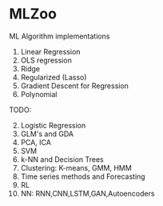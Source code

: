 # MLZoo

ML Algorithm implementations

1. Linear Regression
  1. OLS regression
  2. Ridge
  3. Regularized (Lasso)
  4. Gradient Descent for Regression
  5. Polynomial
  
TODO:

2. Logistic Regression
3. GLM's and GDA
4. PCA, ICA 
5. SVM
6. k-NN and Decision Trees
7. Clustering: K-means, GMM, HMM
8. Time series methods and Forecasting
9. RL
10. NN: RNN,CNN,LSTM,GAN,Autoencoders